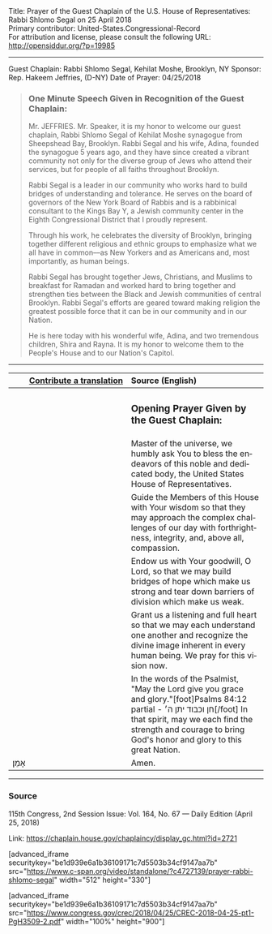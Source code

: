 <html>
<head></head>
<body>
Title: Prayer of the Guest Chaplain of the U.S. House of Representatives: Rabbi Shlomo Segal on 25 April 2018<br />
Primary contributor: United-States.Congressional-Record<br />
For attribution and license, please consult the following URL: <a href="http://opensiddur.org/?p=19985">http://opensiddur.org/?p=19985</a>
<p />
<hr />

Guest Chaplain: Rabbi Shlomo Segal, Kehilat Moshe, Brooklyn, NY
Sponsor: Rep. Hakeem Jeffries, (D-NY)
Date of Prayer: 04/25/2018

<blockquote>
<h3>One Minute Speech Given in Recognition of the Guest Chaplain:</h3>

Mr. JEFFRIES. Mr. Speaker, it is my honor to welcome our guest chaplain, Rabbi Shlomo Segal of Kehilat Moshe synagogue from Sheepshead Bay, Brooklyn. Rabbi Segal and his wife, Adina, founded the synagogue 5 years ago, and they have since created a vibrant community not only for the diverse group of Jews who attend their services, but for people of all faiths throughout Brooklyn.

Rabbi Segal is a leader in our community who works hard to build bridges of understanding and tolerance. He serves on the board of governors of the New York Board of Rabbis and is a rabbinical consultant to the Kings Bay Y, a Jewish community center in the Eighth Congressional District that I proudly represent.

Through his work, he celebrates the diversity of Brooklyn, bringing together different religious and ethnic groups to emphasize what we all have in common––as New Yorkers and as Americans and, most importantly, as human beings.

Rabbi Segal has brought together Jews, Christians, and Muslims to breakfast for Ramadan and worked hard to bring together and strengthen ties between the Black and Jewish communities of central Brooklyn. Rabbi Segal's efforts are geared toward making religion the greatest possible force that it can be in our community and in our Nation.

He is here today with his wonderful wife, Adina, and two tremendous children, Shira and Rayna. It is my honor to welcome them to the People's House and to our Nation's Capitol.
</blockquote>

<hr />

<table style="margin-left: auto;margin-right: auto;" class="draggable">
<thead><tr><th id="x" style="text-align: right;"><a href="/contributing/upload/">Contribute a translation</a></th><th style="text-align: left;">Source (English)</th></tr></thead>
<tbody>
<tr><td style="vertical-align:top;" width="46%">
<div class="liturgy" lang="he">

</span></div></td>
 
<td style="vertical-align:top;" width="53%">
<div class="english" lang="en">
<h3>Opening Prayer Given by the Guest Chaplain:</h3>
</div></td></tr>


<tr><td style="vertical-align:top;" width="46%">
<div class="liturgy" lang="he">

</span></div></td>
 
<td style="vertical-align:top;" width="53%">
<div class="english" lang="en">
Master of the universe, 
we humbly ask You to bless the endeavors of this noble and dedicated body, 
the United States House of Representatives. 
</div></td></tr>


<tr><td style="vertical-align:top;" width="46%">
<div class="liturgy" lang="he">

</span></div></td>
 
<td style="vertical-align:top;" width="53%">
<div class="english" lang="en">
Guide the Members of this House with Your wisdom 
so that they may approach the complex challenges of our day 
with forthrightness, integrity, and, above all, compassion.
</div></td></tr>


<tr><td style="vertical-align:top;" width="46%">
<div class="liturgy" lang="he">

</span></div></td>
 
<td style="vertical-align:top;" width="53%">
<div class="english" lang="en">
Endow us with Your goodwill, O Lord, 
so that we may build bridges of hope which make us strong 
and tear down barriers of division which make us weak. 
</div></td></tr>


<tr><td style="vertical-align:top;" width="46%">
<div class="liturgy" lang="he">

</span></div></td>
 
<td style="vertical-align:top;" width="53%">
<div class="english" lang="en">
Grant us a listening and full heart 
so that we may each understand one another 
and recognize the divine image inherent in every human being. 
We pray for this vision now.
</div></td></tr>


<tr><td style="vertical-align:top;" width="46%">
<div class="liturgy" lang="he">

</span></div></td>
 
<td style="vertical-align:top;" width="53%">
<div class="english" lang="en">
In the words of the Psalmist, 
"May the Lord give you grace and glory."[foot]Psalms 84:12 partial - חן וכבוד יתן ה׳[/foot] 
In that spirit, may we each find the strength and courage 
to bring God's honor and glory to this great Nation. 
</div></td></tr>


<tr><td style="vertical-align:top;" width="46%">
<div class="liturgy" lang="he">
אָמֵן׃
</span></div></td>
 
<td style="vertical-align:top;" width="53%">
<div class="english" lang="en">
Amen.
</div></td></tr>
</tbody></table>

<hr />

<h3>Source</h3>

115th Congress, 2nd Session
Issue: Vol. 164, No. 67 — Daily Edition (April 25, 2018)

Link: <a href="https://chaplain.house.gov/chaplaincy/display_gc.html?id=2721">https://chaplain.house.gov/chaplaincy/display_gc.html?id=2721</a>

[advanced_iframe securitykey="be1d939e6a1b36109171c7d5503b34cf9147aa7b" src="https://www.c-span.org/video/standalone/?c4727139/prayer-rabbi-shlomo-segal" width="512" height="330"]

[advanced_iframe securitykey="be1d939e6a1b36109171c7d5503b34cf9147aa7b" src="https://www.congress.gov/crec/2018/04/25/CREC-2018-04-25-pt1-PgH3509-2.pdf" width="100%" height="900"]
</body>
</html>